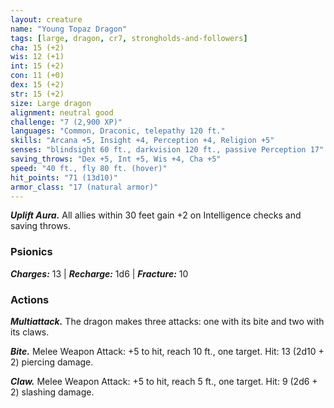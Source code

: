```yaml
---
layout: creature
name: "Young Topaz Dragon"
tags: [large, dragon, cr7, strongholds-and-followers]
cha: 15 (+2)
wis: 12 (+1)
int: 15 (+2)
con: 11 (+0)
dex: 15 (+2)
str: 15 (+2)
size: Large dragon
alignment: neutral good
challenge: "7 (2,900 XP)"
languages: "Common, Draconic, telepathy 120 ft."
skills: "Arcana +5, Insight +4, Perception +4, Religion +5"
senses: "blindsight 60 ft., darkvision 120 ft., passive Perception 17"
saving_throws: "Dex +5, Int +5, Wis +4, Cha +5"
speed: "40 ft., fly 80 ft. (hover)"
hit_points: "71 (13d10)"
armor_class: "17 (natural armor)"
---
```


***Uplift Aura.*** All allies within 30 feet gain +2 on
Intelligence checks and saving throws.

### Psionics

***Charges:*** 13 | ***Recharge:*** 1d6 | ***Fracture:*** 10

### Actions

***Multiattack.*** The dragon makes three attacks: one
with its bite and two with its claws.

***Bite.*** Melee Weapon Attack: +5 to hit, reach 10 ft.,
one target. Hit: 13 (2d10 + 2) piercing damage.

***Claw.*** Melee Weapon Attack: +5 to hit, reach 5 ft.,
one target. Hit: 9 (2d6 + 2) slashing damage.
